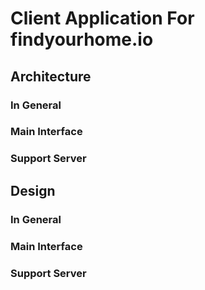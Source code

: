 # Client Application For findyourhome.io

## Architecture
### In General
### Main Interface
### Support Server


## Design
### In General
### Main Interface
### Support Server

